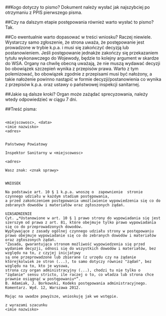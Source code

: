 ##Kogo dotyczy to pismo?
Dokument należy wysłać jak najszybciej po otrzymaniu z PPIS pierwszego pisma.

##Czy na dalszym etapie postępowania również warto wysłać to pismo?
Tak.

##Co ewentualnie warto dopasować w treści wniosku?
Raczej niewiele. Wystarczy samo zgłoszenie, że strona uważa, że postępowanie jest prowadzone w trybie k.p.a. i musi się zakończyć decyzją lub postanowieniem.
Jeśli postępowanie jednakże zakończy się przekazaniem tytułu wykonawczego do Wojewody, będzie to kolejny argument w skardze do WSA. Organy na chwilę obecną uważają,
że nie muszą wydawać decyzji bo obowiązek szczepień wynika z przepisów prawa. Warto z tym polemizować, bo obowiązek zgodnie z przepisami musi być nałożony, 
a takie nałożenie powinno nastąpić w formie decyzji/postanowienia co wynika z przepisów k.p.a. oraz ustawy o państwowej inspekcji sanitarnej.

##Jakie są dalsze kroki?
Organ może zażądać sprecyzowania, należy wtedy odpowiedzieć w ciągu 7 dni.

##Treść pisma:
```
                                                                <miejscowosc>, <data>
<imie nazwisko>
<adres>

                                                                Państwowy Powiatowy
                                                                Inspektor Sanitarny w <miejscowosc>
                                                                <adres>

Wasz znak: <znak sprawy>


WNIOSEK

Na podstawie art. 10 § 1 k.p.a. wnoszę o  zapewnienie  stronie  czynnego udziału w każdym stadium postępowania, 
a przed zakończeniem postępowania umożliwienie wypowiedzenia się co do zebranych dowodów i materiałów oraz zgłoszonych żądań.

UZASADNIENIE
Cyt. „*Ustanowione w art. 10 § 1 prawo strony do wypowiadania się jest szerszym od prawa z art. 81, które obejmuje tylko prawo wypowiadania się co do przeprowadzonych dowodów. 
Wypływające z zasady ogólnej czynnego udziału strony w postępowaniu prawo obejmuje wypowiadanie się co do zebranych dowodów i materiałów oraz zgłoszonych żądań. 
"Zasada, gwarantująca stronom możliwość wypowiedzenia się przed wydaniem decyzji, odnosi się do wszystkich dowodów i materiałów, bez względu na to, z czyjej inicjatywy 
są one przeprowadzone lub zbierane (z urzędu czy na żądanie którejkolwiek ze stron (...), to samo dotyczy również "żądań", bez względu na to, kto je wysuwa, 
strona czy organ administracyjny (...), chodzi tu nie tylko o "żądanie" sensu stricto, ile raczej o to, co władza lub strona chce prawnie osiągnąć w postępowaniu*”. 
B. Adamiak, J. Borkowski, Kodeks postępowania administracyjnego. Komentarz. Wyd. 12, Warszawa 2012.

Mając na uwadze powyższe, wnioskuję jak we wstępie.

z wyrazami szacunku
<imie nazwisko>

```
